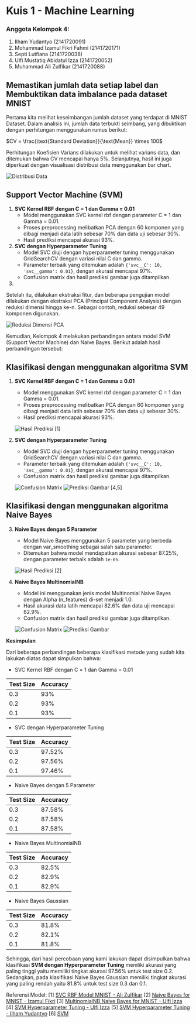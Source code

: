 # Kuis 1 - Machine Learning

### Anggota Kelompok 4:
1. Ilham Yudantyo (2141720091)
2. Mohammad Izamul Fikri Fahmi (2141720171)
3. Septi Lutfiana (2141720038)
4. Ulfi Mustatiq Abidatul Izza (2141720052)
5. Muhammad Ali Zulfikar (2141720088)

## Memastikan jumlah data setiap label dan Membuktikan data imbalance pada dataset MNIST

Pertama kita melihat keseimbangan jumlah dataset yang terdapat di MNIST Dataset. Dalam analisis ini, jumlah data terbukti seimbang, yang dibuktikan dengan perhitungan menggunakan rumus berikut:

$CV = \frac{\text{Standard Deviation}}{\text{Mean}} \times 100$

Perhitungan Koefisien Varians dilakukan untuk melihat varians data, dan ditemukan bahwa CV mencapai hanya 5%. Selanjutnya, hasil ini juga diperkuat dengan visualisasi distribusi data menggunakan bar chart.

![Distribusi Data](docs/bar-chart-cv.png)

## Support Vector Machine (SVM)

1. **SVC Kernel RBF dengan C = 1 dan Gamma = 0.01**
   - Model menggunakan SVC kernel rbf dengan parameter C = 1 dan Gamma = 0.01.
   - Proses preprocessing melibatkan PCA dengan 60 komponen yang dibagi menjadi data latih sebesar 70% dan data uji sebesar 30%.
   - Hasil prediksi mencapai akurasi 93%.
2. **SVC dengan Hyperparameter Tuning**
   - Model SVC diuji dengan hyperparameter tuning menggunakan GridSearchCV dengan variasi nilai C dan gamma.
   - Parameter terbaik yang ditemukan adalah `{'svc__C': 10, 'svc__gamma': 0.01}`, dengan akurasi mencapai 97%.
   - Confusion matrix dan hasil prediksi gambar juga ditampilkan.
3. 
Setelah itu, dilakukan ekstraksi fitur, dan beberapa pengujian model dilakukan dengan ekstraksi PCA (Principal Component Analysis) dengan reduksi dimensi hingga ke-n. Sebagai contoh, reduksi sebesar 49 komponen digunakan.

![Reduksi Dimensi PCA](docs/reduksi-dimensi-pca.png)

Kemudian, Kelompok 4 melakukan perbandingan antara model SVM (Support Vector Machine) dan Naive Bayes. Berikut adalah hasil perbandingan tersebut:

## Klasifikasi dengan menggunakan algoritma SVM

1. **SVC Kernel RBF dengan C = 1 dan Gamma = 0.01**

   - Model menggunakan SVC kernel rbf dengan parameter C = 1 dan Gamma = 0.01.
   - Proses preprocessing melibatkan PCA dengan 60 komponen yang dibagi menjadi data latih sebesar 70% dan data uji sebesar 30%.
   - Hasil prediksi mencapai akurasi 93%.

   ![Hasil Prediksi](docs/hasil-1-svc.png) [1]

2. **SVC dengan Hyperparameter Tuning**

   - Model SVC diuji dengan hyperparameter tuning menggunakan GridSearchCV dengan variasi nilai C dan gamma.
   - Parameter terbaik yang ditemukan adalah `{'svc__C': 10, 'svc__gamma': 0.01}`, dengan akurasi mencapai 97%.
   - Confusion matrix dan hasil prediksi gambar juga ditampilkan.

   ![Confusion Matrix](docs/hasil-4-svm-cm.png)
   ![Prediksi Gambar](docs/hasil-4-svm-label.png)  [4,5]

## Klasifikasi dengan menggunakan algoritma Naive Bayes

3. **Naive Bayes dengan 5 Parameter**

   - Model Naive Bayes menggunakan 5 parameter yang berbeda dengan var_smoothing sebagai salah satu parameter.
   - Ditemukan bahwa model mendapatkan akurasi sebesar 87.25%, dengan parameter terbaik adalah `1e-05`.

   ![Hasil Prediksi](docs/hasil-2-naive.png) [2]

4. **Naive Bayes MultinomialNB**

   - Model ini menggunakan jenis model Multinomial Naive Bayes dengan Alpha (n_features) di-set menjadi 1.0.
   - Hasil akurasi data latih mencapai 82.6% dan data uji mencapai 82.9%.
   - Confusion matrix dan hasil prediksi gambar juga ditampilkan.

   ![Confusion Matrix](docs/hasil-3-multinomial.png)
   ![Prediksi Gambar](docs/hasil-3-multinomial-label.png)


**Kesimpulan**


Dari beberapa perbandingan beberapa klasifikasi metode yang sudah kita lakukan diatas dapat simpulkan bahwa:
- SVC Kernel RBF dengan C = 1 dan Gamma = 0.01

| Test Size | Accuracy   |
|-----------|------------|
| 0.3       | 93%        |
| 0.2       | 93%        |
| 0.1       | 93%        |

- SVC dengan Hyperparameter Tuning

| Test Size | Accuracy   |
|-----------|------------|
| 0.3       | 97.52%        |
| 0.2       | 97.56%     |
| 0.1       | 97.46%     |
  
- Naive Bayes dengan 5 Parameter

| Test Size | Accuracy   |
|-----------|------------|
| 0.3       | 87.58%     |
| 0.2       | 87.58%     |
| 0.1       | 87.58%     |
  
- Naive Bayes MultinomialNB

| Test Size | Accuracy   |
|-----------|------------|
| 0.3       | 82.5%      |
| 0.2       | 82.9%      |
| 0.1       | 82.9%      |
  
- Naive Bayes Gaussian

| Test Size | Accuracy   |
|-----------|------------|
| 0.3       | 81.8%     |
| 0.2       | 82.1%     |
| 0.1       | 81.8%     |

Sehingga, dari hasil percobaan yang kami lakukan dapat disimpulkan bahwa klasifikasi **SVM dengan Hyperparameter Tuning** memliki akurasi yang paling tinggi yaitu memiliki tingkat akurasi 97.56% untuk test size 0.2. Sedangkan, pada klasifikasi Naive Bayes Gaussian memiliki tingkat akurasi yang paling rendah yaitu 81.8% untuk test size 0.3 dan 0.1. 

Referensi Model:
[1] [SVC RBF Model MNIST - Ali Zulfikar](https://github.com/alizul01/machine-learning-course/blob/main/05%20-%20Quiz/Quiz_Challenge.ipynb)
[2] [Naive Bayes for MNIST - Izamul Fikri](https://github.com/zenosance/machine-learning/blob/main/Pembelajaran_Mesin_Kuis_1_Naive_Bayes.ipynb)
[3] [MultinomialNB Naive Bayes for MNIST - Ulfi Izza](https://github.com/ulfiizza27/2141720052-Machine-Learning-2023/blob/main/Week%205/NaiveBayes_Multinominal.ipynb)
[4] [SVM Hyperparameter Tuning - Ulfi Izza](https://github.com/ulfiizza27/2141720052-Machine-Learning-2023/blob/main/Week%205/SVM.ipynb)
[5] [SVM Hyperparameter Tuning - Ilham Yudantyo](https://github.com/ilhamydn17/2141720091-MachLearn-2023/blob/week-05-kuis1/kuis_1_result.ipynb)
[6] [SVM]()
